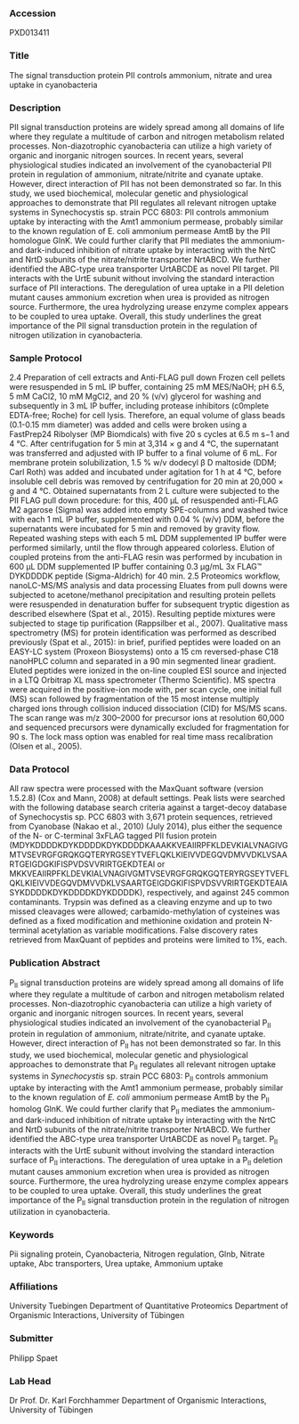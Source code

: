 ### Accession
PXD013411

### Title
The signal transduction protein PII controls ammonium, nitrate and urea uptake in cyanobacteria

### Description
PII signal transduction proteins are widely spread among all domains of life where they regulate a multitude of carbon and nitrogen metabolism related processes. Non-diazotrophic cyanobacteria can utilize a high variety of organic and inorganic nitrogen sources. In recent years, several physiological studies indicated an involvement of the cyanobacterial PII protein in regulation of ammonium, nitrate/nitrite and cyanate uptake. However, direct interaction of PII has not been demonstrated so far. In this study, we used biochemical, molecular genetic and physiological approaches to demonstrate that PII regulates all relevant nitrogen uptake systems in Synechocystis sp. strain PCC 6803: PII controls ammonium uptake by interacting with the Amt1 ammonium permease, probably similar to the known regulation of E. coli ammonium permease AmtB by the PII homologue GlnK. We could further clarify that PII mediates the ammonium- and dark-induced inhibition of nitrate uptake by interacting with the NrtC and NrtD subunits of the nitrate/nitrite transporter NrtABCD. We further identified the ABC-type urea transporter UrtABCDE as novel PII target. PII interacts with the UrtE subunit without involving the standard interaction surface of PII interactions. The deregulation of urea uptake in a PII deletion mutant causes ammonium excretion when urea is provided as nitrogen source. Furthermore, the urea hydrolyzing urease enzyme complex appears to be coupled to urea uptake. Overall, this study underlines the great importance of the PII signal transduction protein in the regulation of nitrogen utilization in cyanobacteria.

### Sample Protocol
2.4 Preparation of cell extracts and Anti-FLAG pull down  Frozen cell pellets were resuspended in 5 mL IP buffer, containing 25 mM MES/NaOH; pH 6.5, 5 mM CaCl2, 10 mM MgCl2, and 20 % (v/v) glycerol for washing and subsequently in 3 mL IP buffer, including protease inhibitors (c0mplete EDTA-free; Roche) for cell lysis. Therefore, an equal volume of glass beads (0.1-0.15 mm diameter) was added and cells were broken using a FastPrep24 Ribolyser (MP Biomdicals) with five 20 s cycles at 6.5 m s−1 and 4 °C. After centrifugation for 5 min at 3,314 × g and 4 °C, the supernatant was transferred and adjusted with IP buffer to a final volume of 6 mL. For membrane protein solubilization, 1.5 % w/v dodecyl β D maltoside (DDM; Carl Roth) was added and incubated under agitation for 1 h at 4 °C, before insoluble cell debris was removed by centrifugation for 20 min at 20,000 × g and 4 °C. Obtained supernatants from 2 L culture were subjected to the PII FLAG pull down procedure: for this, 400 µL of resuspended anti-FLAG M2 agarose (Sigma) was added into empty SPE-columns and washed twice with each 1 mL IP buffer, supplemented with 0.04 % (w/v) DDM, before the supernatants were incubated for 5 min and removed by gravity flow. Repeated washing steps with each 5 mL DDM supplemented IP buffer were performed similarly, until the flow through appeared colorless. Elution of coupled proteins from the anti-FLAG resin was performed by incubation in 600 µL DDM supplemented IP buffer containing 0.3 µg/mL 3x FLAG™ DYKDDDDK peptide (Sigma-Aldrich) for 40 min. 2.5 Proteomics workflow, nanoLC-MS/MS analysis and data processing Eluates from pull downs were subjected to acetone/methanol precipitation and resulting protein pellets were resuspended in denaturation buffer for subsequent tryptic digestion as described elsewhere (Spat et al., 2015). Resulting peptide mixtures were subjected to stage tip purification (Rappsilber et al., 2007). Qualitative mass spectrometry (MS) for protein identification was performed as described previously (Spat et al., 2015): in brief, purified peptides were loaded on an EASY-LC system (Proxeon Biosystems) onto a 15 cm reversed-phase C18 nanoHPLC column and separated in a 90 min segmented linear gradient. Eluted peptides were ionized in the on-line coupled ESI source and injected in a LTQ Orbitrap XL mass spectrometer (Thermo Scientific). MS spectra were acquired in the positive-ion mode with, per scan cycle, one initial full (MS) scan followed by fragmentation of the 15 most intense multiply charged ions through collision induced dissociation (CID) for MS/MS scans. The scan range was m/z 300–2000 for precursor ions at resolution 60,000 and sequenced precursors were dynamically excluded for fragmentation for 90 s. The lock mass option was enabled for real time mass recalibration (Olsen et al., 2005).

### Data Protocol
All raw spectra were processed with the MaxQuant software (version 1.5.2.8) (Cox and Mann, 2008) at default settings. Peak lists were searched with the following database search criteria against a target-decoy database of Synechocystis sp. PCC 6803 with 3,671 protein sequences, retrieved from Cyanobase (Nakao et al., 2010) (July 2014), plus either the sequence of the N- or C-terminal 3xFLAG tagged PII fusion protein (MDYKDDDDKDYKDDDDKDYKDDDDKAAAKKVEAIIRPFKLDEVKIALVNAGIVGMTVSEVRGFGRQKGQTERYRGSEYTVEFLQKLKIEIVVDEGQVDMVVDKLVSAARTGEIGDGKIFISPVDSVVRIRTGEKDTEAI or MKKVEAIIRPFKLDEVKIALVNAGIVGMTVSEVRGFGRQKGQTERYRGSEYTVEFLQKLKIEIVVDEGQVDMVVDKLVSAARTGEIGDGKIFISPVDSVVRIRTGEKDTEAIASYKDDDDKDYKDDDDKDYKDDDDK), respectively, and against 245 common contaminants. Trypsin was defined as a cleaving enzyme and up to two missed cleavages were allowed; carbamido-methylation of cysteines was defined as a fixed modification and methionine oxidation and protein N-terminal acetylation as variable modifications. False discovery rates retrieved from MaxQuant of peptides and proteins were limited to 1%, each.

### Publication Abstract
P<sub>II</sub> signal transduction proteins are widely spread among all domains of life where they regulate a multitude of carbon and nitrogen metabolism related processes. Non-diazotrophic cyanobacteria can utilize a high variety of organic and inorganic nitrogen sources. In recent years, several physiological studies indicated an involvement of the cyanobacterial P<sub>II</sub> protein in regulation of ammonium, nitrate/nitrite, and cyanate uptake. However, direct interaction of P<sub>II</sub> has not been demonstrated so far. In this study, we used biochemical, molecular genetic and physiological approaches to demonstrate that P<sub>II</sub> regulates all relevant nitrogen uptake systems in <i>Synechocystis</i> sp. strain PCC 6803: P<sub>II</sub> controls ammonium uptake by interacting with the Amt1 ammonium permease, probably similar to the known regulation of <i>E. coli</i> ammonium permease AmtB by the P<sub>II</sub> homolog GlnK. We could further clarify that P<sub>II</sub> mediates the ammonium- and dark-induced inhibition of nitrate uptake by interacting with the NrtC and NrtD subunits of the nitrate/nitrite transporter NrtABCD. We further identified the ABC-type urea transporter UrtABCDE as novel P<sub>II</sub> target. P<sub>II</sub> interacts with the UrtE subunit without involving the standard interaction surface of P<sub>II</sub> interactions. The deregulation of urea uptake in a P<sub>II</sub> deletion mutant causes ammonium excretion when urea is provided as nitrogen source. Furthermore, the urea hydrolyzing urease enzyme complex appears to be coupled to urea uptake. Overall, this study underlines the great importance of the P<sub>II</sub> signal transduction protein in the regulation of nitrogen utilization in cyanobacteria.

### Keywords
Pii signaling protein, Cyanobacteria, Nitrogen regulation, Glnb, Nitrate uptake, Abc transporters, Urea uptake, Ammonium uptake

### Affiliations
University Tuebingen Department of Quantitative Proteomics
Department of Organismic Interactions, University of Tübingen

### Submitter
Philipp Spaet

### Lab Head
Dr Prof. Dr. Karl Forchhammer
Department of Organismic Interactions, University of Tübingen


